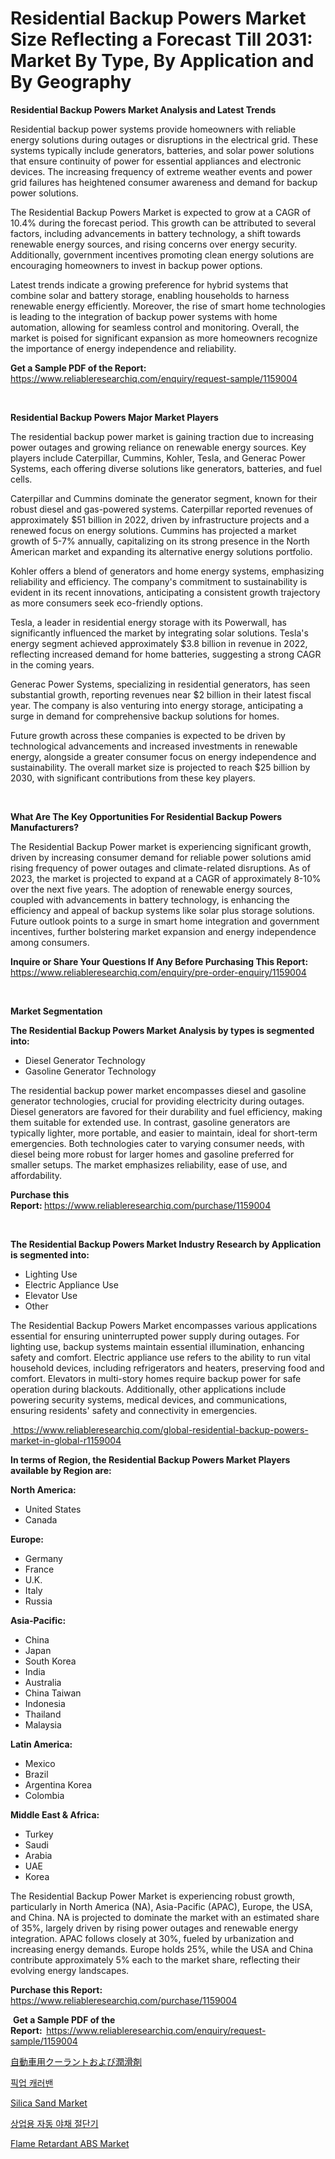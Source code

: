 <p><h1>Residential Backup Powers Market Size Reflecting a Forecast Till 2031: Market By Type, By Application and By Geography</h1></p><p><strong>Residential Backup Powers Market Analysis and Latest Trends</strong></p>
<p><p>Residential backup power systems provide homeowners with reliable energy solutions during outages or disruptions in the electrical grid. These systems typically include generators, batteries, and solar power solutions that ensure continuity of power for essential appliances and electronic devices. The increasing frequency of extreme weather events and power grid failures has heightened consumer awareness and demand for backup power solutions.</p><p>The Residential Backup Powers Market is expected to grow at a CAGR of 10.4% during the forecast period. This growth can be attributed to several factors, including advancements in battery technology, a shift towards renewable energy sources, and rising concerns over energy security. Additionally, government incentives promoting clean energy solutions are encouraging homeowners to invest in backup power options. </p><p>Latest trends indicate a growing preference for hybrid systems that combine solar and battery storage, enabling households to harness renewable energy efficiently. Moreover, the rise of smart home technologies is leading to the integration of backup power systems with home automation, allowing for seamless control and monitoring. Overall, the market is poised for significant expansion as more homeowners recognize the importance of energy independence and reliability.</p></p>
<p><strong>Get a Sample PDF of the Report:&nbsp;</strong> <a href="https://www.reliableresearchiq.com/enquiry/request-sample/1159004">https://www.reliableresearchiq.com/enquiry/request-sample/1159004</a></p>
<p>&nbsp;</p>
<p><strong>Residential Backup Powers Major Market Players</strong></p>
<p><p>The residential backup power market is gaining traction due to increasing power outages and growing reliance on renewable energy sources. Key players include Caterpillar, Cummins, Kohler, Tesla, and Generac Power Systems, each offering diverse solutions like generators, batteries, and fuel cells.</p><p>Caterpillar and Cummins dominate the generator segment, known for their robust diesel and gas-powered systems. Caterpillar reported revenues of approximately $51 billion in 2022, driven by infrastructure projects and a renewed focus on energy solutions. Cummins has projected a market growth of 5-7% annually, capitalizing on its strong presence in the North American market and expanding its alternative energy solutions portfolio.</p><p>Kohler offers a blend of generators and home energy systems, emphasizing reliability and efficiency. The company's commitment to sustainability is evident in its recent innovations, anticipating a consistent growth trajectory as more consumers seek eco-friendly options.</p><p>Tesla, a leader in residential energy storage with its Powerwall, has significantly influenced the market by integrating solar solutions. Tesla's energy segment achieved approximately $3.8 billion in revenue in 2022, reflecting increased demand for home batteries, suggesting a strong CAGR in the coming years.</p><p>Generac Power Systems, specializing in residential generators, has seen substantial growth, reporting revenues near $2 billion in their latest fiscal year. The company is also venturing into energy storage, anticipating a surge in demand for comprehensive backup solutions for homes.</p><p>Future growth across these companies is expected to be driven by technological advancements and increased investments in renewable energy, alongside a greater consumer focus on energy independence and sustainability. The overall market size is projected to reach $25 billion by 2030, with significant contributions from these key players.</p></p>
<p>&nbsp;</p>
<p><strong>What Are The Key Opportunities For Residential Backup Powers Manufacturers?</strong></p>
<p><p>The Residential Backup Power market is experiencing significant growth, driven by increasing consumer demand for reliable power solutions amid rising frequency of power outages and climate-related disruptions. As of 2023, the market is projected to expand at a CAGR of approximately 8-10% over the next five years. The adoption of renewable energy sources, coupled with advancements in battery technology, is enhancing the efficiency and appeal of backup systems like solar plus storage solutions. Future outlook points to a surge in smart home integration and government incentives, further bolstering market expansion and energy independence among consumers.</p></p>
<p><strong>Inquire or Share Your Questions If Any Before Purchasing This Report:</strong> <a href="https://www.reliableresearchiq.com/enquiry/pre-order-enquiry/1159004">https://www.reliableresearchiq.com/enquiry/pre-order-enquiry/1159004</a></p>
<p>&nbsp;</p>
<p><strong>Market Segmentation</strong></p>
<p><strong>The Residential Backup Powers Market Analysis by types is segmented into:</strong></p>
<p><ul><li>Diesel Generator Technology</li><li>Gasoline Generator Technology</li></ul></p>
<p><p>The residential backup power market encompasses diesel and gasoline generator technologies, crucial for providing electricity during outages. Diesel generators are favored for their durability and fuel efficiency, making them suitable for extended use. In contrast, gasoline generators are typically lighter, more portable, and easier to maintain, ideal for short-term emergencies. Both technologies cater to varying consumer needs, with diesel being more robust for larger homes and gasoline preferred for smaller setups. The market emphasizes reliability, ease of use, and affordability.</p></p>
<p><strong>Purchase this Report:&nbsp;</strong><a href="https://www.reliableresearchiq.com/purchase/1159004">https://www.reliableresearchiq.com/purchase/1159004</a></p>
<p>&nbsp;</p>
<p><strong>The Residential Backup Powers Market Industry Research by Application is segmented into:</strong></p>
<p><ul><li>Lighting Use</li><li>Electric Appliance Use</li><li>Elevator Use</li><li>Other</li></ul></p>
<p><p>The Residential Backup Powers Market encompasses various applications essential for ensuring uninterrupted power supply during outages. For lighting use, backup systems maintain essential illumination, enhancing safety and comfort. Electric appliance use refers to the ability to run vital household devices, including refrigerators and heaters, preserving food and comfort. Elevators in multi-story homes require backup power for safe operation during blackouts. Additionally, other applications include powering security systems, medical devices, and communications, ensuring residents' safety and connectivity in emergencies.</p></p>
<p><a href="https://www.reliableresearchiq.com/global-residential-backup-powers-market-in-global-r1159004">&nbsp;https://www.reliableresearchiq.com/global-residential-backup-powers-market-in-global-r1159004</a></p>
<p><strong>In terms of Region, the Residential Backup Powers Market Players available by Region are:</strong></p>
<p>
    <p> <strong> North America: </strong>
        <ul>
            <li>United States</li>
            <li>Canada</li>
        </ul>
        </p> 
    <p> <strong> Europe: </strong>
        <ul>
            <li>Germany</li>
            <li>France</li>
            <li>U.K.</li>
            <li>Italy</li>
            <li>Russia</li>
        </ul>
        </p> 
    <p> <strong> Asia-Pacific: </strong>
        <ul>
            <li>China</li>
            <li>Japan</li>
            <li>South Korea</li>
            <li>India</li>
            <li>Australia</li>
            <li>China Taiwan</li>
            <li>Indonesia</li>
            <li>Thailand</li>
            <li>Malaysia</li>
        </ul>
        </p> 
    <p> <strong> Latin America: </strong>
        <ul>
            <li>Mexico</li>
            <li>Brazil</li>
            <li>Argentina Korea</li>
            <li>Colombia</li>
        </ul>
        </p> 
    <p> <strong> Middle East & Africa: </strong>
        <ul>
            <li>Turkey</li>
            <li>Saudi</li>
            <li>Arabia</li>
            <li>UAE</li>
            <li>Korea</li>
        </ul>
    </p>
    </p>
<p><p>The Residential Backup Power Market is experiencing robust growth, particularly in North America (NA), Asia-Pacific (APAC), Europe, the USA, and China. NA is projected to dominate the market with an estimated share of 35%, largely driven by rising power outages and renewable energy integration. APAC follows closely at 30%, fueled by urbanization and increasing energy demands. Europe holds 25%, while the USA and China contribute approximately 5% each to the market share, reflecting their evolving energy landscapes.</p></p>
<p><strong>Purchase this Report: </strong><a href="https://www.reliableresearchiq.com/purchase/1159004">https://www.reliableresearchiq.com/purchase/1159004</a></p>
<p>&nbsp;<strong>Get a Sample PDF of the Report:&nbsp;&nbsp;</strong><a href="https://www.reliableresearchiq.com/enquiry/request-sample/1159004">https://www.reliableresearchiq.com/enquiry/request-sample/1159004</a></p>
<p><strong></strong></p>
<p><p><a href="https://medium.com/@levihamilton5801940/automotive-coolant-and-lubricant-market-%E3%81%AF-%E3%82%B3%E3%82%B9%E3%83%88%E7%AE%A1%E7%90%86%E3%81%A8%E5%8A%B9%E7%8E%87%E5%90%91%E4%B8%8A%E3%82%92%E5%84%AA%E5%85%88%E3%81%97%E3%81%BE%E3%81%99-%E3%81%95%E3%82%89%E3%81%AB-%E5%A0%B1%E5%91%8A%E6%9B%B8%E3%81%AF%E5%B8%82%E5%A0%B4%E3%81%AE%E9%9C%80%E8%A6%81%E9%9D%A2%E3%81%A8%E4%BE%9B%E7%B5%A6%E9%9D%A2%E3%81%AE%E4%B8%A1%E6%96%B9%E3%82%92%E3%82%AB%E3%83%90%E3%83%BC%E3%81%97%E3%81%A6%E3%81%84%E3%81%BE%E3%81%99-235f8d733a28">自動車用クーラントおよび潤滑剤</a></p><p><a href="https://medium.com/@shanieprice2023/pickup-caravan-market-%EC%9D%98-%EA%B8%80%EB%A1%9C%EB%B2%8C-%EC%8B%9C%EC%9E%A5-%EA%B0%9C%EC%9A%94%EB%8A%94-%EC%A0%84-%EC%84%B8%EA%B3%84-%EB%B0%8F-%EC%A3%BC%EC%9A%94-%EC%8B%9C%EC%9E%A5%EC%9D%98-%EC%82%B0%EC%97%85%EC%97%90-%EC%98%81%ED%96%A5%EC%9D%84-%EB%AF%B8%EC%B9%98%EB%8A%94-%EC%A3%BC%EC%9A%94-%ED%8A%B8%EB%A0%8C%EB%93%9C%EC%97%90-%EB%8C%80%ED%95%9C-%EB%8F%85%ED%8A%B9%ED%95%9C-%EA%B4%80%EC%A0%90%EC%9D%84-%EC%A0%9C%EA%B3%B5%ED%95%A9%EB%8B%88%EB%8B%A4-946bba24fba0">픽업 캐러밴</a></p><p><a href="https://issuu.com/reportprime-2/docs/silica-sand-market-size-2030.pptx_c09fb48661186f">Silica Sand Market</a></p><p><a href="https://medium.com/@shanieprice2023/%EC%84%B8%EA%B3%84-commercial-automatic-cegetable-cutter-market-%EC%9D%80-2024%EC%97%90%EC%84%9C-2031%EB%A1%9C-%EC%97%B0%ED%8F%89%EA%B7%A0-%EC%A6%9D%EA%B0%80%EC%9C%A8%EC%9D%84-%EB%B3%B4%EC%9D%BC-%EA%B2%83%EC%9C%BC%EB%A1%9C-%EC%98%88%EC%83%81%EB%90%A9%EB%8B%88%EB%8B%A4-c304dd3181e5">상업용 자동 야채 절단기</a></p><p><a href="https://www.linkedin.com/pulse/global-perspectives-flame-retardant-abs-market-trends-forecast-wxlyf?trackingId=zNTiCUHERk%2BcI94qEr0ztg%3D%3D">Flame Retardant ABS Market</a></p></p>